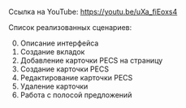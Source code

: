 Ссылка на YouTube: https://youtu.be/uXa_fiEoxs4

Список реализованных сценариев:

0. Описание интерфейса 
1. Создание вкладок
2. Добавление карточки PECS на страницу
3. Создание карточки PECS
4. Редактирование карточки PECS
5. Удаление карточки 
6. Работа с полосой предложений
